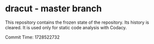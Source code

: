 # dracut - master branch

This repository contains the frozen state of the repository.
Its history is cleared. It is used only for static code
analysis with Codacy.

Commit Time: 1728522732